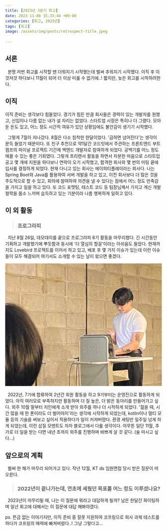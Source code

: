 ```yaml
---
title: [2023년 3분기 회고]
date: 2023-11-08 15:33:44 +09:00
categories: [회고, 2023년]
tags: [회고]
image: /assets/img/posts/retrospect-title.jpeg

---
```


## 서론

&nbsp; 분명 저번 회고를 시작할 땐 더워지기 시작했는데 벌써 추워지기 시작했다. 이직 후 이것저것 하다보니 11월이 되어 더 이상 미룰 수 없기에..! 짧지만, 늦은 회고를 시작하려한다.

## 이직
이직 준비는 생각보다 힘들었다. 경기가 힘든 만큼 회사들은 경력이 있는 개발자를 원했고, 신입이나 다름 없는 내가 설 자리는 없었다. 스타트업 시장은 특히나 더 그랬다. 모아둔 돈도 있고, 어느 정도 시간적 여유가 있던 상황임에도 불안감이 생기기 시작했다.

&nbsp; 그렇게 7월이 지나갔다. 8월은 다소 침착한 한달이었다. '급하면 넘어진다'는 생각이 문득 들었기 때문이다. 또 친구 추천으로 약1달간 코드잇에서 주관하는 프론트엔드 부트캠프의 파이널 프로젝트 기간제 백엔드 개발자로 참여하게 되었다. 공백기를 어느 정도 매꿀 수 있는 좋은 기회였다. 그렇게 프리랜서 활동을 하면서 차분한 마음으로 스타트업 공고 몇 개에 지원을 하다보니 연락이 오기 시작했고, 합격한 회사와 몇 번의 미팅 끝에 입사를 결정하게 되었다.
현재 다니고 있는 회사는 에이피티플레이라는 회사다. 나는 Spring Boot와 Java를 활용하여 서버 개발을 하고 있고, 이전 회사보다 더 많은 것을 주도적으로 할 수 있고, 회의에 참여하여 의견을 낼 수 있다는 점에서 어느 정도 만족감을 가지고 일을 하고 있다. 또 코드 포맷팅, 테스트 코드 등 팀장님께서 가지고 계신 개발 철학을 몸소 느끼며 습득하고 있는 기분이라 나름 행복하게 일하고 있다.

## 이 외 활동

> ### 프로그라피

&nbsp; 지난 8월 26일, 데모데이를 끝으로 프로그라피 8기 활동을 마무리했다. 긴 시간동안 기획하고 개발했기에 뿌듯함과 동시에 '더 열심히 할걸'이라는 아쉬움도 들었다. 현재까지도 Lovebird 프로젝트를 이어서 하고 있고, 배포 후 몇 가지 이슈가 있는데 이런 이슈들이 모두 해결되어 여기서도 소개할 수 있는 날이 왔으면 좋겠다.

![20231108-1](/assets/img/posts/20231108-1.jpeg)

&nbsp; 2022년, 7기에 합류하여 2년간 회원 활동을 하고 9기부터는 운영진으로 활동하게 되었다. 아직 여러모로 부족하지만 활동하며 더 질 높은, 더 밝은 동아리를 만들어가고 싶다.
외주
10월 말부터 지인에게 소개 받아 외주를 하나 더 시작하게 되었다. '젊을 때, 시간 많을 때 한 푼이라도 더 벌어야지'라는 생각에 시작하게 되었는데, kotlin이나 멀티 모듈 등의 기술을 써보고 싶어서 적용하다가 일이 커져버렸다. 환경 세팅만 일주일 넘게 하게 되었는데, 이런 삽질 모멘트도 차차 블로그에서 다룰 생각이다. 아무튼 일단 11월, 추가로 더 일을 받는 다면 내년 초까지 외주를 진행하며 바쁘게 살 것 같다. (술 마시고 싶다…)

## 앞으로의 계획
&nbsp; 벌써 한 해가 마무리 되어가고 있다. 작년 12월, KT ds 임원면접 당시 받은 질문이 떠오른다.

> ### 2022년이 끝나가는데, 연초에 세웠던 목표를 어느 정도 이루셨나요?

&nbsp; 2023년이 마무리될 때, 나는 이 질문에 뭐라고 대답하게 될까? 남은 한달간 화이팅하며 일년 회고에 대해서는 이 질문에 대답 해봐야겠다.


ps. 뜬금 없는 이야기지만, 이직 준비 중 잘못 지원하여 코프링으로 회사 과제 테스트를 하다가 코프링의 매력에 빠져버렸다..! 그냥 그렇다고…